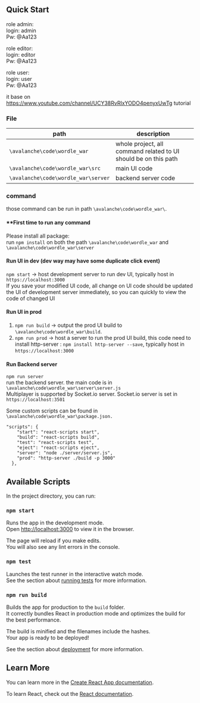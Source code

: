 ## Quick Start
role admin:  
login: admin  
Pw: @Aa123  
  

role editor:  
login: editor  
Pw: @Aa123  


role user:  
login: user  
Pw: @Aa123  

it base on https://www.youtube.com/channel/UCY38RvRIxYODO4penyxUwTg tutorial
### File
|path|description|
|---|---|
|`\avalanche\code\wordle_war`|whole project, all command related to UI should be on this path|  
|`\avalanche\code\wordle_war\src`|main UI code|
|`\avalanche\code\wordle_war\server`|backend server code|
### command
those command can be run in path `\avalanche\code\wordle_war\`.  

#### **First time to run any command
Please install all package:  
run `npm install` on both the path `\avalanche\code\wordle_war` and `\avalanche\code\wordle_war\server`

#### Run UI in dev (dev way may have some duplicate click event)  
`npm start` -> host development server to run dev UI, typically host in `https://localhost:3000`  
If you save your modified UI code, all change on UI code should be updated the UI of development server immediately, so you can quickly to view the code of changed UI  

#### Run UI in prod
1. `npm run build` -> output the prod UI build to `\avalanche\code\wordle_war\build`.  
2. `npm run prod` -> host a server to run the prod UI build, this code need to install http-server : `npm install http-server --save`, typically host in `https://localhost:3000`  

#### Run Backend server
`npm run server`  
run the backend server. the main code is in `\avalanche\code\wordle_war\server\server.js`  
Multiplayer is supported by Socket.io server. Socket.io server is set in `https://localhost:3501`  
  
Some custom scripts can be found in `\avalanche\code\wordle_war\package.json.`
```
"scripts": {
    "start": "react-scripts start",
    "build": "react-scripts build",
    "test": "react-scripts test",
    "eject": "react-scripts eject",
    "server": "node ./server/server.js",
    "prod": "http-server ./build -p 3000"
  },
```
## Available Scripts

In the project directory, you can run:

### `npm start`

Runs the app in the development mode.\
Open [http://localhost:3000](http://localhost:3000) to view it in the browser.

The page will reload if you make edits.\
You will also see any lint errors in the console.

### `npm test`

Launches the test runner in the interactive watch mode.\
See the section about [running tests](https://facebook.github.io/create-react-app/docs/running-tests) for more information.

### `npm run build`

Builds the app for production to the `build` folder.\
It correctly bundles React in production mode and optimizes the build for the best performance.

The build is minified and the filenames include the hashes.\
Your app is ready to be deployed!

See the section about [deployment](https://facebook.github.io/create-react-app/docs/deployment) for more information.

<!--### `npm run eject`

**Note: this is a one-way operation. Once you `eject`, you can’t go back!**

If you aren’t satisfied with the build tool and configuration choices, you can `eject` at any time. This command will remove the single build dependency from your project.

Instead, it will copy all the configuration files and the transitive dependencies (webpack, Babel, ESLint, etc) right into your project so you have full control over them. All of the commands except `eject` will still work, but they will point to the copied scripts so you can tweak them. At this point you’re on your own.

You don’t have to ever use `eject`. The curated feature set is suitable for small and middle deployments, and you shouldn’t feel obligated to use this feature. However we understand that this tool wouldn’t be useful if you couldn’t customize it when you are ready for it.
-->

## Learn More

You can learn more in the [Create React App documentation](https://facebook.github.io/create-react-app/docs/getting-started).

To learn React, check out the [React documentation](https://reactjs.org/).
